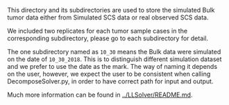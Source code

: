 This directory and its subdirectories are used to store the simulated Bulk tumor data either from Simulated SCS data or real observed SCS data.

We included two replicates for each tumor sample cases in the corresponding subdirectory, please go to each subdirectory for detail.

The one subdirectory named as `10_30` means the Bulk data were simulated on the date of `10_30_2018`. This is to distinguish different simulation dataset and we prefer to use the date as the mark. The way of naming it depends on the user, however, we expect the user to be consistent when calling DecomposeSolver.py, in order to have correct path for input and output.

Much more information can be found in
[../LLSolver/README.md](../LLSolver/README.md).